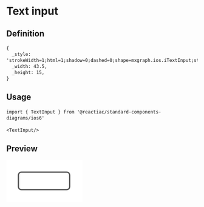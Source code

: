 # Text input

## Definition

```
{
  _style: 'strokeWidth=1;html=1;shadow=0;dashed=0;shape=mxgraph.ios.iTextInput;strokeColor=#444444;buttonText=;fontSize=8;whiteSpace=wrap;align=left;',
  _width: 43.5,
  _height: 15,
}
```

## Usage

```
import { TextInput } from '@reactiac/standard-components-diagrams/ios6'

<TextInput/>
```

## Preview

<img src="./text-input.png" width="200"/>
